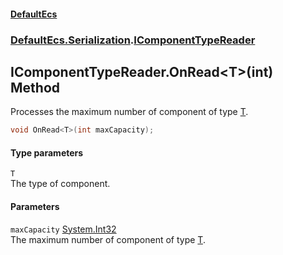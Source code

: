#### [DefaultEcs](./index.md 'index')
### [DefaultEcs.Serialization](./DefaultEcs-Serialization.md 'DefaultEcs.Serialization').[IComponentTypeReader](./DefaultEcs-Serialization-IComponentTypeReader.md 'DefaultEcs.Serialization.IComponentTypeReader')
## IComponentTypeReader.OnRead&lt;T&gt;(int) Method
Processes the maximum number of component of type [T](#DefaultEcs-Serialization-IComponentTypeReader-OnRead-T-(int)-T 'DefaultEcs.Serialization.IComponentTypeReader.OnRead&lt;T&gt;(int).T').  
```csharp
void OnRead<T>(int maxCapacity);
```
#### Type parameters
<a name='DefaultEcs-Serialization-IComponentTypeReader-OnRead-T-(int)-T'></a>
`T`  
The type of component.  
  
#### Parameters
<a name='DefaultEcs-Serialization-IComponentTypeReader-OnRead-T-(int)-maxCapacity'></a>
`maxCapacity` [System.Int32](https://docs.microsoft.com/en-us/dotnet/api/System.Int32 'System.Int32')  
The maximum number of component of type [T](#DefaultEcs-Serialization-IComponentTypeReader-OnRead-T-(int)-T 'DefaultEcs.Serialization.IComponentTypeReader.OnRead&lt;T&gt;(int).T').  
  
